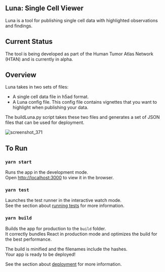 ## Luna: Single Cell Viewer

Luna is a tool for publishing single cell data with highlighted observations and findings.

## Current Status

The tool is being developed as part of the Human Tumor Atlas Network (HTAN) and is currently in alpha.  

## Overview

Luna takes in two sets of files:

* A single cell data file in h5ad format.
* A Luna config file.  This config file contains vignettes that you want to highlight when publishing your data.

The buildLuna.py script takes these two files and generates a set of JSON files that can be used for deployment.

![screenshot_371](https://user-images.githubusercontent.com/1009066/81432352-bfc46b80-9130-11ea-8cc8-2ead3d0790de.png)

## To Run

### `yarn start`

Runs the app in the development mode.<br />
Open [http://localhost:3000](http://localhost:3000) to view it in the browser.

### `yarn test`

Launches the test runner in the interactive watch mode.<br />
See the section about [running tests](https://facebook.github.io/create-react-app/docs/running-tests) for more information.

### `yarn build`

Builds the app for production to the `build` folder.<br />
It correctly bundles React in production mode and optimizes the build for the best performance.

The build is minified and the filenames include the hashes.<br />
Your app is ready to be deployed!

See the section about [deployment](https://facebook.github.io/create-react-app/docs/deployment) for more information.

